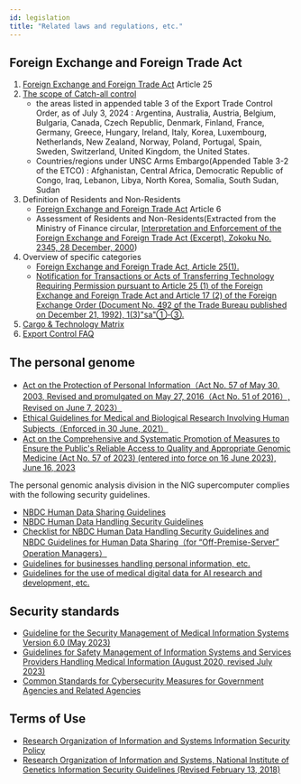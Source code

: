 ```yaml
---
id: legislation
title: "Related laws and regulations, etc."
---
```



## Foreign Exchange and Foreign Trade Act

1. [Foreign Exchange and Foreign Trade Act](https://elaws.e-gov.go.jp/document?lawid=324AC0000000228) Article 25
2. [The scope of Catch-all control](https://www.meti.go.jp/policy/anpo/anpo03.html)
    - the areas listed in appended table 3 of the Export Trade Control Order, as of July 3, 2024 : Argentina, Australia, Austria, Belgium, Bulgaria, Canada, Czech Republic, Denmark, Finland, France, Germany, Greece, Hungary, Ireland, Italy, Korea, Luxembourg, Netherlands, New Zealand, Norway, Poland, Portugal, Spain, Sweden, Switzerland, United Kingdom, the United States.
    - Countries/regions under UNSC Arms Embargo(Appended Table 3-2 of the ETCO) : Afghanistan, Central Africa, Democratic Republic of Congo, Iraq, Lebanon, Libya, North Korea, Somalia, South Sudan, Sudan
3. Definition of Residents and Non-Residents
    - [Foreign Exchange and Foreign Trade Act](https://elaws.e-gov.go.jp/document?lawid=324AC0000000228)  Article 6
    - Assessment of Residents and Non-Residents(Extracted from the Ministry of Finance circular, [Interpretation and Enforcement of the Foreign Exchange and Foreign Trade Act (Excerpt), Zokoku No. 2345, 28 December, 2000](https://www.meti.go.jp/policy/anpo/law_document/tutatu/t02chukai/t02chukai_unyokaishaku.pdf)) 
4. Overview of specific categories
    - [Foreign Exchange and Foreign Trade Act, Article 25(1).](https://laws.e-gov.go.jp/law/324AC0000000228#Mp-Ch_4-At_25)
    - [Notification for Transactions or Acts of Transferring Technology Requiring Permission pursuant to Article 25 (1) of the Foreign Exchange and Foreign Trade Act and Article 17 (2) of the Foreign Exchange Order (Document No. 492 of the Trade Bureau published on December 21, 1992), 1(3)"sa"①-③.](https://www.meti.go.jp/policy/anpo/law_document/tutatu/t10kaisei/ekimu__tutatu.pdf)
5. [Cargo & Technology Matrix](https://www.meti.go.jp/policy/anpo/matrix_intro.html)
6. [Export Control FAQ](https://www.meti.go.jp/policy/anpo/qanda.html)


## The personal genome


- [Act on the Protection of Personal Information（Act No. 57 of May 30, 2003, Revised and promulgated on May 27, 2016（Act No. 51 of 2016）, Revised on June 7, 2023）](https://elaws.e-gov.go.jp/document?lawid=415AC0000000057)
- [Ethical Guidelines for Medical and Biological Research Involving Human Subjects（Enforced in 30 June, 2021）](https://www.meti.go.jp/press/2020/03/20210323004/20210323004.html)
- [Act on the Comprehensive and Systematic Promotion of Measures to Ensure the Public's Reliable Access to Quality and Appropriate Genomic Medicine (Act No. 57 of 2023) (entered into force on 16 June 2023), June 16, 2023](https://elaws.e-gov.go.jp/document?lawid=505AC1000000057)


The personal genomic analysis division in the NIG supercomputer complies with the following security guidelines.

- [NBDC Human Data Sharing Guidelines](https://humandbs.biosciencedbc.jp/en/guidelines/data-sharing-guidelines)
- [NBDC Human Data Handling Security Guidelines](https://humandbs.biosciencedbc.jp/en/guidelines)
-  [Checklist for NBDC Human Data Handling Security Guidelines and NBDC Guidelines for Human Data Sharing（for “Off-Premise-Server” Operation Managers）](security_checklist_for_dbcenters_20250123_EN.pdf)
- [Guidelines for businesses handling personal information, etc.](https://www.ppc.go.jp/personalinfo/legal/#anc_Guide)
- [Guidelines for the use of medical digital data for AI research and development, etc.](https://drive.google.com/file/d/1_qwYjjiG2yUqahnvBIGS-54jrd1De2Qy/view)


## Security standards


- [Guideline for the Security Management of Medical Information Systems Version 6.0 (May 2023)](https://www.mhlw.go.jp/stf/shingi/0000516275_00006.html)
- [Guidelines for Safety Management of Information Systems and Services Providers Handling Medical Information (August 2020, revised July 2023)](https://www.meti.go.jp/policy/mono_info_service/healthcare/teikyoujigyousyagl.html)
- [Common Standards for Cybersecurity Measures for Government Agencies and Related Agencies](https://www.nisc.go.jp/eng/index.html)


## Terms of Use

- [Research Organization of Information and Systems Information Security Policy](ROIS_security_policy.pdf)
- [Research Organization of Information and Systems, National Institute of Genetics Information Security Guidelines (Revised February 13, 2018)](nig_security_guide_20180213.pdf)
